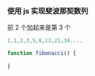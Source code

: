 ### 使用 js 实现斐波那契数列

前 2 个加起来是第 3 个

```js
1,1,2,3,5,8,13,21,34....
```

```js
function fibonacci() {
    
}
```